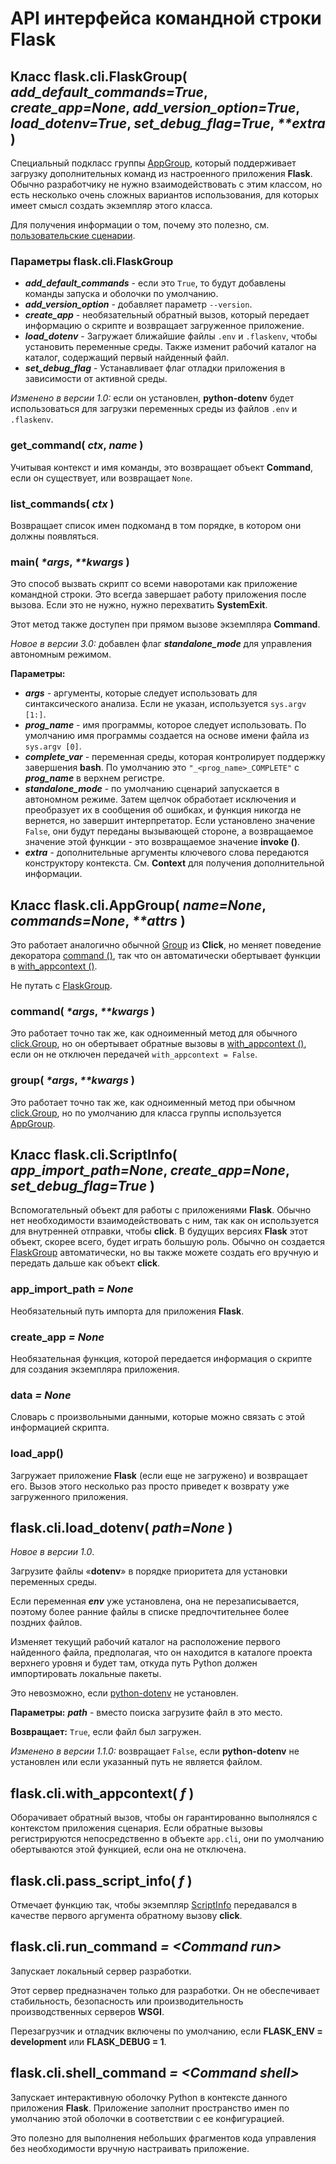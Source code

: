 # API интерфейса командной строки Flask

## Класс flask.cli.FlaskGroup( _add\_default\_commands=True_, _create\_app=None_, _add\_version\_option=True_, _load\_dotenv=True_, _set\_debug\_flag=True_, _\*\*extra_ )

Специальный подкласс группы [AppGroup](interfeis-komandnoi-stroki-flask.md#klass-flask-cli-appgroup), который поддерживает загрузку дополнительных команд из настроенного приложения **Flask**. Обычно разработчику не нужно взаимодействовать с этим классом, но есть несколько очень сложных вариантов использования, для которых имеет смысл создать экземпляр этого класса.

Для получения информации о том, почему это полезно, см. [пользовательские сценарии](../rukovodstvo-polzovatelya-flask/interfeis-komandnoi-stroki-flask.md#polzovatelskie-skripty).

### Параметры flask.cli.FlaskGroup

* _**add\_default\_commands**_ - если это `True`, то будут добавлены команды запуска и оболочки по умолчанию.
* _**add\_version\_option**_ - добавляет параметр `--version`.
* _**create\_app**_ - необязательный обратный вызов, который передает информацию о скрипте и возвращает загруженное приложение.
* _**load\_dotenv**_ - Загружает ближайшие файлы `.env` и `.flaskenv`, чтобы установить переменные среды. Также изменит рабочий каталог на каталог, содержащий первый найденный файл.
* _**set\_debug\_flag**_ - Устанавливает флаг отладки приложения в зависимости от активной среды.

_Изменено в версии 1.0:_ если он установлен, **python-dotenv** будет использоваться для загрузки переменных среды из файлов `.env` и `.flaskenv`.

### get\_command( _ctx_, _name_ )

Учитывая контекст и имя команды, это возвращает объект **Command**, если он существует, или возвращает `None`.

### list\_commands( _ctx_ )

Возвращает список имен подкоманд в том порядке, в котором они должны появляться.

### main( _\*args_, _\*\*kwargs_ )

Это способ вызвать скрипт со всеми наворотами как приложение командной строки. Это всегда завершает работу приложения после вызова. Если это не нужно, нужно перехватить **SystemExit**.

Этот метод также доступен при прямом вызове экземпляра **Command**.

_Новое в версии 3.0:_ добавлен флаг _**standalone\_mode**_ для управления автономным режимом.

**Параметры:**

* _**args**_ - аргументы, которые следует использовать для синтаксического анализа. Если не указан, используется `sys.argv [1:]`.
* _**prog\_name**_ - имя программы, которое следует использовать. По умолчанию имя программы создается на основе имени файла из `sys.argv [0]`.
* _**complete\_var**_ - переменная среды, которая контролирует поддержку завершения **bash**. По умолчанию это `"_<prog_name>_COMPLETE"` с _**prog\_name**_ в верхнем регистре.
* _**standalone\_mode**_ - по умолчанию сценарий запускается в автономном режиме. Затем щелчок обработает исключения и преобразует их в сообщения об ошибках, и функция никогда не вернется, но завершит интерпретатор. Если установлено значение `False`, они будут переданы вызывающей стороне, а возвращаемое значение этой функции - это возвращаемое значение **invoke ()**.
* _**extra**_ - дополнительные аргументы ключевого слова передаются конструктору контекста. См. **Context** для получения дополнительной информации.

## Класс flask.cli.AppGroup( _name=None_, _commands=None_, _\*\*attrs_ )

Это работает аналогично обычной [Group](https://click.palletsprojects.com/en/7.x/api/#click.Group) из **Click**, но меняет поведение декоратора [command ()](interfeis-komandnoi-stroki-flask.md#command), так что он автоматически обертывает функции в [with\_appcontext ()](interfeis-komandnoi-stroki-flask.md#flask-cli-with\_appcontext).

Не путать с [FlaskGroup](interfeis-komandnoi-stroki-flask.md#klass-flask-cli-flaskgroup-add\_default\_commands-true-create\_app-none-add\_version\_option-true-load\_dotenv-true-set\_debug\_flag-true-extra).

### command( _\*args_, _\*\*kwargs_ )

Это работает точно так же, как одноименный метод для обычного [click.Group](https://click.palletsprojects.com/en/7.x/api/#click.Group), но он обертывает обратные вызовы в [with\_appcontext ()](interfeis-komandnoi-stroki-flask.md#flask-cli-with\_appcontext), если он не отключен передачей `with_appcontext = False`.

### group( _\*args_, _\*\*kwargs_ )

Это работает точно так же, как одноименный метод при обычном [click.Group](https://click.palletsprojects.com/en/7.x/api/#click.Group), но по умолчанию для класса группы используется [AppGroup](interfeis-komandnoi-stroki-flask.md#klass-flask-cli-appgroup-name-none-commands-none-attrs).

## Класс flask.cli.ScriptInfo( _app\_import\_path=None_, _create\_app=None_, _set\_debug\_flag=True_ )

Вспомогательный объект для работы с приложениями **Flask**. Обычно нет необходимости взаимодействовать с ним, так как он используется для внутренней отправки, чтобы **click**. В будущих версиях **Flask** этот объект, скорее всего, будет играть большую роль. Обычно он создается [FlaskGroup](interfeis-komandnoi-stroki-flask.md#klass-flask-cli-flaskgroup-add\_default\_commands-true-create\_app-none-add\_version\_option-true-load\_dotenv-true-set\_debug\_flag-true-extra) автоматически, но вы также можете создать его вручную и передать дальше как объект **click**.

### app\_import\_path _= None_

Необязательный путь импорта для приложения **Flask**.

### create\_app _= None_

Необязательная функция, которой передается информация о скрипте для создания экземпляра приложения.

### data _= None_

Словарь с произвольными данными, которые можно связать с этой информацией скрипта.

### load\_app()

Загружает приложение **Flask** (если еще не загружено) и возвращает его. Вызов этого несколько раз просто приведет к возврату уже загруженного приложения.

## flask.cli.load\_dotenv( _path=None_ )

_Новое в версии 1.0_.

Загрузите файлы «**dotenv**» в порядке приоритета для установки переменных среды.

Если переменная _**env**_ уже установлена, она не перезаписывается, поэтому более ранние файлы в списке предпочтительнее более поздних файлов.

Изменяет текущий рабочий каталог на расположение первого найденного файла, предполагая, что он находится в каталоге проекта верхнего уровня и будет там, откуда путь Python должен импортировать локальные пакеты.

Это невозможно, если [python-dotenv](https://github.com/theskumar/python-dotenv#readme) не установлен.

**Параметры:** _**path**_ - вместо поиска загрузите файл в это место.

**Возвращает:** `True`, если файл был загружен.

_Изменено в версии 1.1.0:_ возвращает `False`, если **python-dotenv** не установлен или если указанный путь не является файлом.

## flask.cli.with\_appcontext( _f_ )

Оборачивает обратный вызов, чтобы он гарантированно выполнялся с контекстом приложения сценария. Если обратные вызовы регистрируются непосредственно в объекте `app.cli`, они по умолчанию обертываются этой функцией, если она не отключена.

## flask.cli.pass\_script\_info( _f_ )

Отмечает функцию так, чтобы экземпляр [ScriptInfo](interfeis-komandnoi-stroki-flask.md#klass-flask-cli-scriptinfo-app\_import\_path-none-create\_app-none-set\_debug\_flag-true) передавался в качестве первого аргумента обратному вызову **click**.

## flask.cli.run\_command _= \<Command run>_

Запускает локальный сервер разработки.

Этот сервер предназначен только для разработки. Он не обеспечивает стабильность, безопасность или производительность производственных серверов **WSGI**.

Перезагрузчик и отладчик включены по умолчанию, если **FLASK\_ENV = development** или **FLASK\_DEBUG = 1**.

## flask.cli.shell\_command _= \<Command shell>_

Запускает интерактивную оболочку Python в контексте данного приложения **Flask**. Приложение заполнит пространство имен по умолчанию этой оболочки в соответствии с ее конфигурацией.

Это полезно для выполнения небольших фрагментов кода управления без необходимости вручную настраивать приложение.
